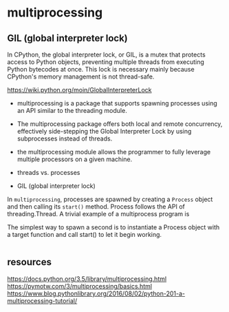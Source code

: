 # multiprocessing

## GIL (global interpreter lock)
In CPython, the global interpreter lock, or GIL, is a mutex that protects access to Python objects, preventing multiple threads from executing Python bytecodes at once. This lock is necessary mainly because CPython's memory management is not thread-safe.



https://wiki.python.org/moin/GlobalInterpreterLock



* multiprocessing is a package that supports spawning processes using an API similar to the threading module. 
* The multiprocessing package offers both local and remote concurrency, effectively side-stepping the Global Interpreter Lock by using subprocesses instead of threads. 
* the multiprocessing module allows the programmer to fully leverage multiple processors on a given machine.




* threads vs. processes
* GIL (global interpreter lock)

In `multiprocessing`, processes are spawned by creating a `Process` object and then calling its `start()` method. Process follows the API of threading.Thread. A trivial example of a multiprocess program is

The simplest way to spawn a second is to instantiate a Process object with a target function and call start() to let it begin working.
```{python}

```





## resources
https://docs.python.org/3.5/library/multiprocessing.html
https://pymotw.com/3/multiprocessing/basics.html
https://www.blog.pythonlibrary.org/2016/08/02/python-201-a-multiprocessing-tutorial/




